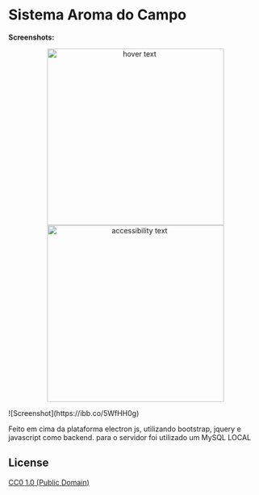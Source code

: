 # Sistema Aroma do Campo

**Screenshots:**
<p align="center">
  <img src="https://drive.google.com/file/d/14iZOrDu0f79Pog4sC5IxORKVu1mAUs0p/view?usp=sharing" width="350" title="hover text">
  <img src="your_relative_path_here_number_2_large_name" width="350" alt="accessibility text">
</p>
![Screenshot](https://ibb.co/5WfHH0g)



Feito em cima da plataforma electron js, utilizando bootstrap, jquery e javascript como backend.
para o servidor foi utilizado um MySQL LOCAL

## License

[CC0 1.0 (Public Domain)](LICENSE.md)
